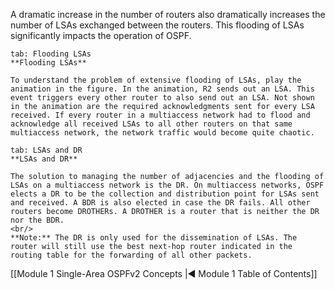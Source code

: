 A dramatic increase in the number of routers also dramatically increases the number of LSAs exchanged between the routers. This flooding of LSAs significantly impacts the operation of OSPF.

````tabs
tab: Flooding LSAs
**Flooding LSAs**

To understand the problem of extensive flooding of LSAs, play the animation in the figure. In the animation, R2 sends out an LSA. This event triggers every other router to also send out an LSA. Not shown in the animation are the required acknowledgments sent for every LSA received. If every router in a multiaccess network had to flood and acknowledge all received LSAs to all other routers on that same multiaccess network, the network traffic would become quite chaotic.

tab: LSAs and DR
**LSAs and DR**

The solution to managing the number of adjacencies and the flooding of LSAs on a multiaccess network is the DR. On multiaccess networks, OSPF elects a DR to be the collection and distribution point for LSAs sent and received. A BDR is also elected in case the DR fails. All other routers become DROTHERs. A DROTHER is a router that is neither the DR nor the BDR.
<br/>
**Note:** The DR is only used for the dissemination of LSAs. The router will still use the best next-hop router indicated in the routing table for the forwarding of all other packets.
````

[[Module 1 Single-Area OSPFv2 Concepts |◀ Module 1 Table of Contents]]